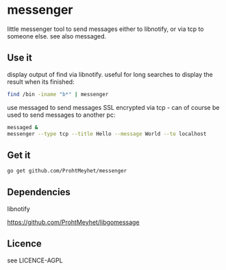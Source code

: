 messenger
=========

little messenger tool to send messages either to libnotify, or via tcp to someone else. see also messaged.

Use it
------
display output of find via libnotify. useful for long searches to display the result when its finished:
```bash
find /bin -iname "b*" | messenger
```

use messaged to send messages SSL encrypted via tcp - can of course be used to send messages to another pc:
```bash
messaged &
messenger --type tcp --title Hello --message World --to localhost
```

Get it
-------
```bash
go get github.com/ProhtMeyhet/messenger
```

Dependencies
-------------
libnotify

https://github.com/ProhtMeyhet/libgomessage

Licence
-------
see LICENCE-AGPL

